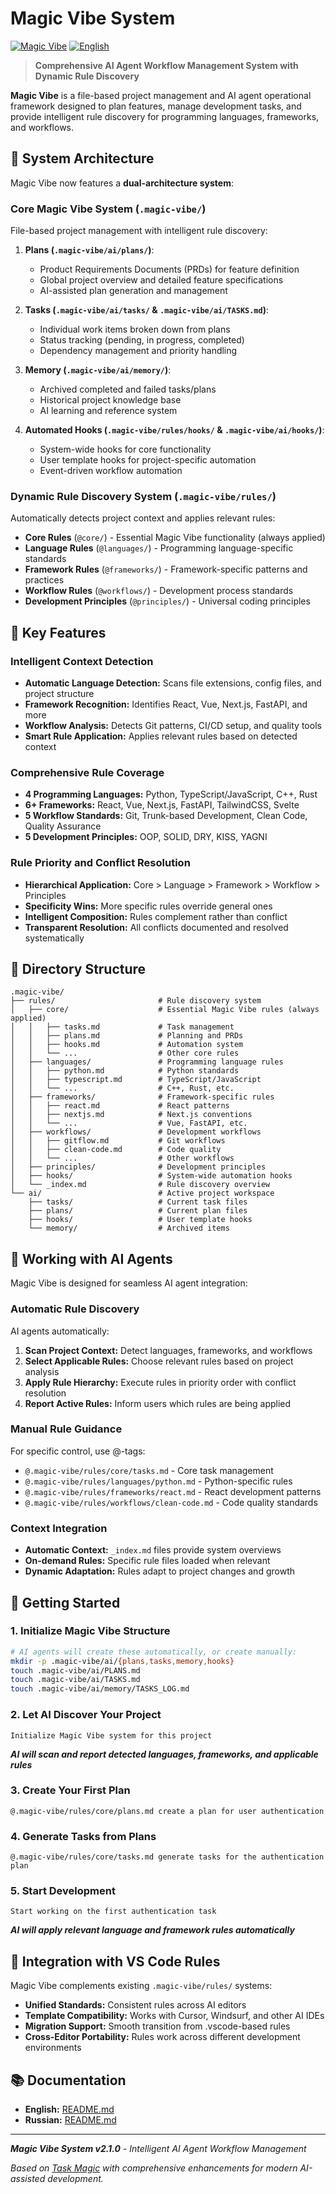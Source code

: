 # Magic Vibe System

[![Magic Vibe](https://img.shields.io/badge/Magic%20Vibe-v2.1.0-orange.svg)](./.magic-vibe/)
[![English](https://img.shields.io/badge/Language-English-blue.svg)](README.md)

> **Comprehensive AI Agent Workflow Management System with Dynamic Rule Discovery**

**Magic Vibe** is a file-based project management and AI agent operational framework designed to plan features, manage development tasks, and provide intelligent rule discovery for programming languages, frameworks, and workflows.

## 🎯 System Architecture

Magic Vibe now features a **dual-architecture system**:

### Core Magic Vibe System (`.magic-vibe/`)

File-based project management with intelligent rule discovery:

1. **Plans (`.magic-vibe/ai/plans/`)**:
   - Product Requirements Documents (PRDs) for feature definition
   - Global project overview and detailed feature specifications
   - AI-assisted plan generation and management

2. **Tasks (`.magic-vibe/ai/tasks/` & `.magic-vibe/ai/TASKS.md`)**:
   - Individual work items broken down from plans
   - Status tracking (pending, in progress, completed)
   - Dependency management and priority handling

3. **Memory (`.magic-vibe/ai/memory/`)**:
   - Archived completed and failed tasks/plans
   - Historical project knowledge base
   - AI learning and reference system

4. **Automated Hooks (`.magic-vibe/rules/hooks/` & `.magic-vibe/ai/hooks/`)**:
   - System-wide hooks for core functionality
   - User template hooks for project-specific automation
   - Event-driven workflow automation

### Dynamic Rule Discovery System (`.magic-vibe/rules/`)

Automatically detects project context and applies relevant rules:

- **Core Rules** (`@core/`) - Essential Magic Vibe functionality (always applied)
- **Language Rules** (`@languages/`) - Programming language-specific standards
- **Framework Rules** (`@frameworks/`) - Framework-specific patterns and practices
- **Workflow Rules** (`@workflows/`) - Development process standards
- **Development Principles** (`@principles/`) - Universal coding principles

## 🚀 Key Features

### Intelligent Context Detection

- **Automatic Language Detection:** Scans file extensions, config files, and project structure
- **Framework Recognition:** Identifies React, Vue, Next.js, FastAPI, and more
- **Workflow Analysis:** Detects Git patterns, CI/CD setup, and quality tools
- **Smart Rule Application:** Applies relevant rules based on detected context

### Comprehensive Rule Coverage

- **4 Programming Languages:** Python, TypeScript/JavaScript, C++, Rust
- **6+ Frameworks:** React, Vue, Next.js, FastAPI, TailwindCSS, Svelte
- **5 Workflow Standards:** Git, Trunk-based Development, Clean Code, Quality Assurance
- **5 Development Principles:** OOP, SOLID, DRY, KISS, YAGNI

### Rule Priority and Conflict Resolution

- **Hierarchical Application:** Core > Language > Framework > Workflow > Principles
- **Specificity Wins:** More specific rules override general ones
- **Intelligent Composition:** Rules complement rather than conflict
- **Transparent Resolution:** All conflicts documented and resolved systematically

## 📁 Directory Structure

```text
.magic-vibe/
├── rules/                       # Rule discovery system
│   ├── core/                    # Essential Magic Vibe rules (always applied)
│   │   ├── tasks.md             # Task management
│   │   ├── plans.md             # Planning and PRDs
│   │   ├── hooks.md             # Automation system
│   │   └── ...                  # Other core rules
│   ├── languages/               # Programming language rules
│   │   ├── python.md            # Python standards
│   │   ├── typescript.md        # TypeScript/JavaScript
│   │   └── ...                  # C++, Rust, etc.
│   ├── frameworks/              # Framework-specific rules
│   │   ├── react.md             # React patterns
│   │   ├── nextjs.md            # Next.js conventions
│   │   └── ...                  # Vue, FastAPI, etc.
│   ├── workflows/               # Development workflows
│   │   ├── gitflow.md           # Git workflows
│   │   ├── clean-code.md        # Code quality
│   │   └── ...                  # Other workflows
│   ├── principles/              # Development principles
│   ├── hooks/                   # System-wide automation hooks
│   └── _index.md                # Rule discovery overview
└── ai/                          # Active project workspace
    ├── tasks/                   # Current task files
    ├── plans/                   # Current plan files
    ├── hooks/                   # User template hooks
    └── memory/                  # Archived items
```

## 🤖 Working with AI Agents

Magic Vibe is designed for seamless AI agent integration:

### Automatic Rule Discovery

AI agents automatically:

1. **Scan Project Context:** Detect languages, frameworks, and workflows
2. **Select Applicable Rules:** Choose relevant rules based on project analysis
3. **Apply Rule Hierarchy:** Execute rules in priority order with conflict resolution
4. **Report Active Rules:** Inform users which rules are being applied

### Manual Rule Guidance

For specific control, use @-tags:

- `@.magic-vibe/rules/core/tasks.md` - Core task management
- `@.magic-vibe/rules/languages/python.md` - Python-specific rules
- `@.magic-vibe/rules/frameworks/react.md` - React development patterns
- `@.magic-vibe/rules/workflows/clean-code.md` - Code quality standards

### Context Integration

- **Automatic Context:** `_index.md` files provide system overviews
- **On-demand Rules:** Specific rule files loaded when relevant
- **Dynamic Adaptation:** Rules adapt to project changes and growth

## 🚀 Getting Started

### 1. Initialize Magic Vibe Structure

```bash
# AI agents will create these automatically, or create manually:
mkdir -p .magic-vibe/ai/{plans,tasks,memory,hooks}
touch .magic-vibe/ai/PLANS.md
touch .magic-vibe/ai/TASKS.md
touch .magic-vibe/ai/memory/TASKS_LOG.md
```

### 2. Let AI Discover Your Project

```text
Initialize Magic Vibe system for this project
```

***AI will scan and report detected languages, frameworks, and applicable rules***

### 3. Create Your First Plan

```text
@.magic-vibe/rules/core/plans.md create a plan for user authentication
```

### 4. Generate Tasks from Plans

```text
@.magic-vibe/rules/core/tasks.md generate tasks for the authentication plan
```

### 5. Start Development

```text
Start working on the first authentication task
```

***AI will apply relevant language and framework rules automatically***

## 🔗 Integration with VS Code Rules

Magic Vibe complements existing `.magic-vibe/rules/` systems:

- **Unified Standards:** Consistent rules across AI editors
- **Template Compatibility:** Works with Cursor, Windsurf, and other AI IDEs
- **Migration Support:** Smooth transition from .vscode-based rules
- **Cross-Editor Portability:** Rules work across different development environments

## 📚 Documentation

- **English:** [README.md](docs/en/README.md)
- **Russian:** [README.md](docs/ru/README.md)

---

***Magic Vibe System v2.1.0** - Intelligent AI Agent Workflow Management*

*Based on [Task Magic](https://github.com/iannuttall/task-magic) with comprehensive enhancements for modern AI-assisted development.*
